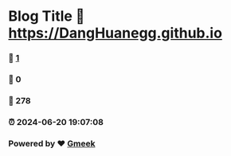 # Blog Title :link: https://DangHuanegg.github.io 
### :page_facing_up: [1](https://DangHuanegg.github.io/tag.html) 
### :speech_balloon: 0 
### :hibiscus: 278 
### :alarm_clock: 2024-06-20 19:07:08 
### Powered by :heart: [Gmeek](https://github.com/Meekdai/Gmeek)
